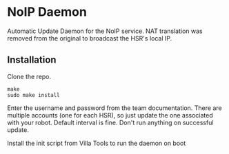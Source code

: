 # NoIP Daemon

Automatic Update Daemon for the NoIP service. NAT translation was removed from the original to broadcast the HSR's local IP.

## Installation

Clone the repo.

    make
    sudo make install
    
Enter the username and password from the team documentation. There are multiple accounts (one for each HSR), so just update the one associated with your robot. Default interval is fine. Don't run anything on successful update.

Install the init script from Villa Tools to run the daemon on boot
